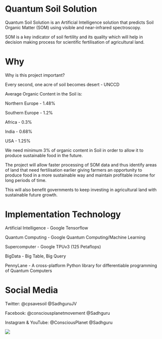 
# Quantum Soil Solution

Quantum Soil Solution is an Artificial Intelligence solution that predicts Soil Organic Matter (SOM) using visible and near-infrared spectroscopy.

SOM is a key indicator of soil fertility and its quality which will help in decision making process for scientific fertilisation of agricultural land.

# Why

Why is this project important?

Every second, one acre of soil becomes desert - UNCCD

Average Organic Content in the Soil is:

Northern Europe - 1.48%

Southern Europe - 1.2%

Africa          - 0.3%

India           - 0.68%

USA             - 1.25%

We need minimum 3% of organic content in Soil in order to allow it to produce sustainable food in the future.

The project will allow faster processing of SOM data and thus identify areas of land that need fertilisation earlier giving farmers an opportunity to produce food in a more sustainable way and maintain profitable income for long periods of time.

This will also benefit governments to keep investing in agricultural land with sustainable future growth.

# Implementation Technology
Artificial Intelligence  - Google Tensorflow

Quantum Computing - Google Quantum Computing/Machine Learning

Supercomputer - Google TPUv3 (125 Petaflops)

BigData - Big Table, Big Query

PennyLane - A cross-platform Python library for differentiable programming of Quantum Computers   


# Social Media

Twitter: @cpsavesoil @SadhguruJV

Facebook: @consciousplanetmovement @Sadhguru

Instagram & YouTube: @ConsciousPlanet @Sadhguru


<a href="https://www.consciousplanet.org/" target="_blank">
<img src="https://www.datocms-assets.com/60396/1648286746-english.png"/>
</a>
